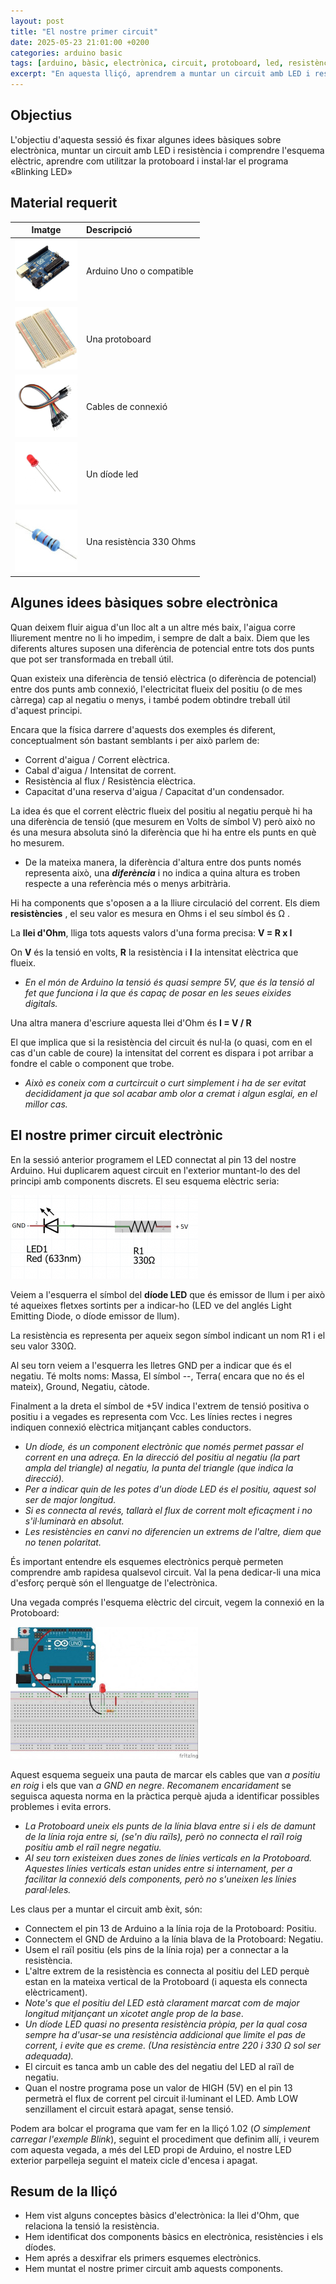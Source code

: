 ```yaml
---
layout: post
title: "El nostre primer circuit"
date: 2025-05-23 21:01:00 +0200 
categories: arduino basic
tags: [arduino, bàsic, electrònica, circuit, protoboard, led, resistència]
excerpt: "En aquesta lliçó, aprendrem a muntar un circuit amb LED i resistència, i comprendre l'esquema elèctric, aprendre com utilitzar la protoboard i instal·lar el programa «Blinking LED»"
---
```


[img1]: /assets/imatges/ard/ard_02_01.png "Esquema elèctric"
[img2]: /assets/imatges/ard/ard_02_02.jpg "Esquema de muntatge"
[img3]: /assets/imatges/mat/mat_unor3.png "Arduino Uno o compatible"
[img4]: /assets/imatges/mat/mat_protoboard.png "Una protoboard"
[img5]: /assets/imatges/mat/mat_cables.png "Cables de connexió"
[img6]: /assets/imatges/mat/mat_led.png "Un díode led"
[img7]: /assets/imatges/mat/mat_resistencia.jpeg "Una resistència 330 Ohms"

## Objectius

L'objectiu d'aquesta sessió és fixar algunes idees bàsiques sobre electrònica, muntar un circuit amb LED i resistència i comprendre l'esquema elèctric, aprendre com utilitzar la protoboard i instal·lar el programa «Blinking LED»

## Material requerit

|                                 Imatge                                 | Descripció               |
| :--------------------------------------------------------------------: | :----------------------- |
| ![Arduino Uno o compatible][img3]   | Arduino Uno o compatible |
| ![Una protoboard][img4] | Una protoboard           |
| ![Cables de connexió][img5]   | Cables de connexió       |
| ![Un díode led][img6]     | Un díode led             |
| ![Una resistència 330 Ohms][img7]  | Una resistència 330 Ohms |

## Algunes idees bàsiques sobre electrònica

Quan deixem fluir aigua d'un lloc alt a un altre més baix, l'aigua corre lliurement mentre no li ho impedim, i sempre de dalt a baix. Diem que les diferents altures suposen una diferència de potencial entre tots dos punts que pot ser transformada en treball útil.

Quan existeix una diferència de tensió elèctrica (o diferència de potencial) entre dos punts amb connexió, l'electricitat flueix del positiu (o de mes càrrega) cap al negatiu o menys, i també podem obtindre treball útil d'aquest principi.

Encara que la física darrere d'aquests dos exemples és diferent, conceptualment són bastant semblants i per això parlem de:

- Corrent d'aigua / Corrent elèctrica.
- Cabal d'aigua / Intensitat de corrent.
- Resistència al flux / Resistència elèctrica.
- Capacitat d'una reserva d'aigua / Capacitat d'un condensador.

La idea és que el corrent elèctric flueix del positiu al negatiu perquè hi ha una diferència de tensió (que mesurem en Volts de símbol V) però això no és una mesura absoluta sinó la diferència que hi ha entre els punts en què ho mesurem.

- De la mateixa manera, la diferència d'altura entre dos punts només representa això, una **_diferència_** i no indica a quina altura es troben respecte a una referència més o menys arbitrària.

Hi ha components que s'oposen a a la lliure circulació del corrent. Els diem **resistències** , el seu valor es mesura en Ohms i el seu símbol és Ω .

La **llei d'Ohm**, lliga tots aquests valors d'una forma precisa: **V = R x I**

On **V** és la tensió en volts, **R** la resistència i **I** la intensitat elèctrica que flueix.

- _En el món de Arduino la tensió és quasi sempre 5V, que és la tensió al fet que funciona i la que és capaç de posar en les seues eixides digitals._

Una altra manera d'escriure aquesta llei d'Ohm és **I = V / R**

El que implica que si la resistència del circuit és nul·la (o quasi, com en el cas d'un cable de coure) la intensitat del corrent es dispara i pot arribar a fondre el cable o component que trobe.

- _Això es coneix com a curtcircuit o curt simplement i ha de ser evitat decididament ja que sol acabar amb olor a cremat i algun esglai, en el millor cas._

## El nostre primer circuit electrònic

En la sessió anterior programem el LED connectat al pin 13 del nostre Arduino. Hui duplicarem aquest circuit en l'exterior muntant-lo des del principi amb components discrets. El seu esquema elèctric seria:

![Esquema elèctric][img1]

Veiem a l'esquerra el símbol del **díode LED** que és emissor de llum i per això té aqueixes fletxes sortints per a indicar-ho (LED ve del anglés Light Emitting Diode, o díode emissor de llum).

La resistència es representa per aqueix segon símbol indicant un nom R1 i el seu valor 330Ω.

Al seu torn veiem a l'esquerra les lletres GND per a indicar que és el negatiu. Té molts noms: Massa, El símbol --, Terra( encara que no és el mateix), Ground, Negatiu, càtode.

Finalment a la dreta el símbol de +5V indica l'extrem de tensió positiva o positiu i a vegades es representa com Vcc. Les línies rectes i negres indiquen connexió elèctrica mitjançant cables conductors.

- _Un díode, és un component electrònic que només permet passar el corrent en una adreça. En la direcció del positiu al negatiu (la part ampla del triangle) al negatiu, la punta del triangle (que indica la direcció)._
- _Per a indicar quin de les potes d'un díode LED és el positiu, aquest sol ser de major longitud._
- _Si es connecta al revés, tallarà el flux de corrent molt eficaçment i no s'il·luminarà en absolut._
- _Les resistències en canvi no diferencien un extrems de l'altre, diem que no tenen polaritat._

És important entendre els esquemes electrònics perquè permeten comprendre amb rapidesa qualsevol circuit. Val la pena dedicar-li una mica d'esforç perquè són el llenguatge de l'electrònica.

Una vegada comprés l'esquema elèctric del circuit, vegem la connexió en la Protoboard:

![Esquema de muntatge][img2]

Aquest esquema segueix una pauta de marcar els cables que van _a positiu en roig_ i els que van _a GND en negre_. _Recomanem encaridament_ se seguisca aquesta norma en la pràctica perquè ajuda a identificar possibles problemes i evita errors.

- _La Protoboard uneix els punts de la línia blava entre si i els de damunt de la línia roja entre si, (se'n diu raïls), però no connecta el raïl roig positiu amb el raïl negre negatiu._
- _Al seu torn existeixen dues zones de línies verticals en la Protoboard. Aquestes línies verticals estan unides entre si internament, per a facilitar la connexió dels components, però no s'uneixen les línies paral·leles._

Les claus per a muntar el circuit amb èxit, són:

- Connectem el pin 13 de Arduino a la línia roja de la Protoboard: Positiu.
- Connectem el GND de Arduino a la línia blava de la Protoboard: Negatiu.
- Usem el raïl positiu (els pins de la línia roja) per a connectar a la resistència.
- L'altre extrem de la resistència es connecta al positiu del LED perquè estan en la mateixa vertical de la Protoboard (i aquesta els connecta elèctricament).
- _Note's que el positiu del LED està clarament marcat com de major longitud mitjançant un xicotet angle prop de la base_.
- _Un díode LED quasi no presenta resistència pròpia, per la qual cosa sempre ha d'usar-se una resistència addicional que limite el pas de corrent, i evite que es creme. (Una resistència entre 220 i 330 Ω sol ser adequada)._
- El circuit es tanca amb un cable des del negatiu del LED al raïl de negatiu.
- Quan el nostre programa pose un valor de HIGH (5V) en el pin 13 permetrà el flux de corrent pel circuit il·luminant el LED. Amb LOW senzillament el circuit estarà apagat, sense tensió.

Podem ara bolcar el programa que vam fer en la lliçó 1.02 (_O simplement carregar l'exemple Blink_), seguint el procediment que definim allí, i veurem com aquesta vegada, a més del LED propi de Arduino, el nostre LED exterior parpelleja seguint el mateix cicle d'encesa i apagat.

## Resum de la lliçó

- Hem vist alguns conceptes bàsics d'electrònica: la llei d'Ohm, que relaciona la tensió la resistència.
- Hem identificat dos components bàsics en electrònica, resistències i els díodes.
- Hem aprés a desxifrar els primers esquemes electrònics.
- Hem muntat el nostre primer circuit amb aquests components.
